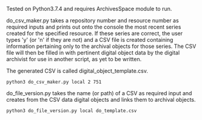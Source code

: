 Tested on Python3.7.4 and requires ArchivesSpace module to run.

do_csv_maker.py takes a repository number and resource number as required inputs and prints out onto the console the most recent series created for the specified resource. If these series are correct, the user types 'y' (or 'n' if they are not) and a CSV file is created containing information pertaining only to the archival objects for those series. The CSV file will then be filled in with pertinent digital object data by the digital archivist for use in another script, as yet to be written.

The generated CSV is called digital_object_template.csv.

```python3 do_csv_maker.py local 2 751``` 

do_file_version.py takes the name (or path) of a CSV as required input and creates from the CSV data digital objects and links them to archival objects.  

```python3 do_file_version.py local do_template.csv```
